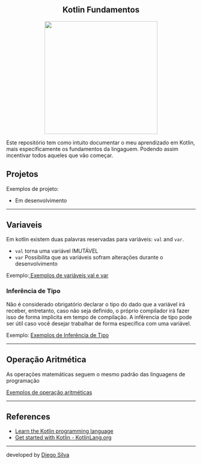 <center>
    <h2 align="center">Kotlin Fundamentos</h2>
    <img src="https://kotlinlang.org/docs/images/kotlin-logo.png" width="300px"/>
</center>

Este repositório tem como intuito documentar o meu aprendizado em Kotlin, mais especificamente os fundamentos da lingaguem.
Podendo assim incentivar todos aqueles que vão começar.

## Projetos

Exemplos de projeto:

- Em desenvolvimento

---


## Variaveis

Em kotlin existem duas palavras reservadas para variáveis: ```val``` and ``var``.

- ``val`` torna uma variável IMUTÁVEL
- ``var`` Possibilita que as variáveis sofram alterações durante o desenvolvimento

Exemplo:<a href="https://github.com/diegobsilva10/kotlin-fundamentos/blob/master/src/main/kotlin/strings/Main.kt" target="_blank"> Exemplos de variáveis val e var</a><br>

### Inferência de Tipo

Não é considerado obrigatório declarar o tipo do dado que a variável irá receber, entretanto, caso não seja definido, o próprio
compilador irá fazer isso de forma implicita em tempo de compilação. A infêrencia de tipo pode ser útil caso você
desejar trabalhar de forma específica com uma variável.

Exemplo: <a href="https://github.com/diegobsilva10/kotlin-fundamentos/blob/master/src/main/kotlin/strings/inferenciaDeTipo.kt" target="_blank"> Exemplos de Inferência de Tipo</a>

---

## Operação Aritmética
As operações matemáticas seguem o mesmo padrão das linguagens de programação

<a href="https://github.com/diegobsilva10/kotlin-fundamentos/blob/master/src/main/kotlin/operadoresAritmeticos/OperadoresAritmeticas.kt" target="_blank"> Exemplos de operação aritméticas</a>

---


## References

- [Learn the Kotlin programming language](https://developer.android.com/kotlin/learn?gclsrc=aw.ds&gclid=CjwKCAjw9e6SBhB2EiwA5myr9tk-mZhoAytl5-3nJeQ0lgYnyIGcs5GFh9-aN1tDvkwvcrFEAJZdLhoC0lAQAvD_BwE)
- [Get started with Kotlin - KotlinLang.org](https://kotlinlang.org/docs/getting-started.html)

---
developed by [Diego Silva](https://www.linkedin.com/in/diego-silva-2479711a7/)
